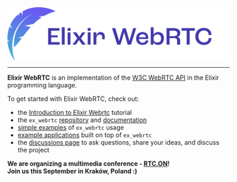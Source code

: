 <div align="center">
  <img src="./logo.svg">
</div>

---

**Elixir WebRTC** is an implementation of the [W3C WebRTC API](https://www.w3.org/TR/webrtc/) in the Elixir programming language.

To get started with Elixir WebRTC, check out:
* the [Introduction to Elixir Webrtc](https://hexdocs.pm/ex_webrtc/intro.html) tutorial
* the `ex_webrtc` [repository](https://github.com/elixir-webrtc/ex_webrtc) and [documentation](https://hexdocs.pm/ex_webrtc/readme.html)
* [simple examples](https://github.com/elixir-webrtc/ex_webrtc/tree/master/examples) of `ex_webrtc` usage
* [example applications](https://github.com/elixir-webrtc/apps) built on top of `ex_webrtc`
* the [discussions page](https://github.com/orgs/elixir-webrtc/discussions) to ask questions, share your ideas, and discuss the project

**We are organizing a multimedia conference - [RTC.ON](https://rtcon.live)!<br />Join us this September in Kraków, Poland :)**
